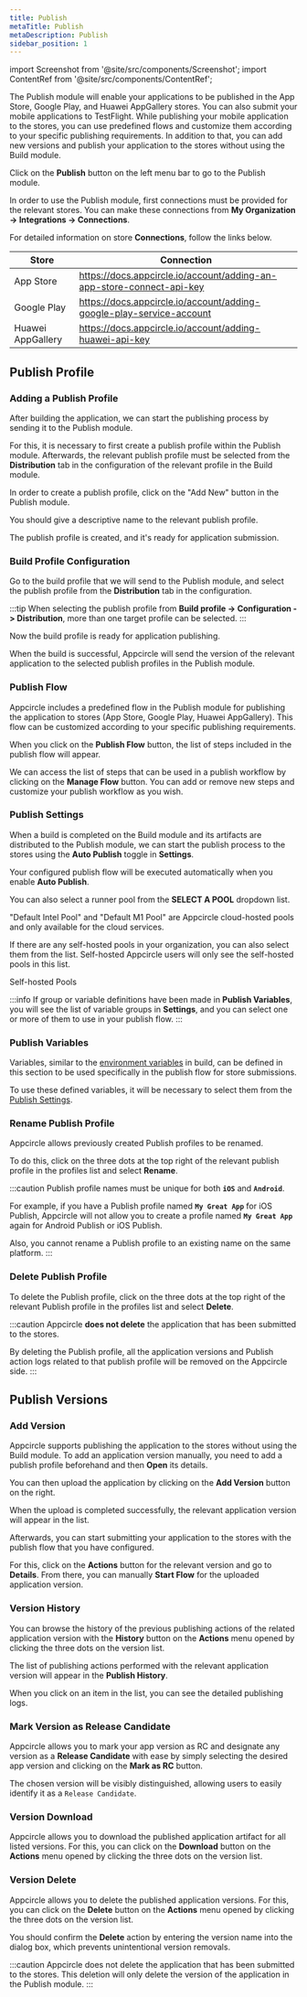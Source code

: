 ```yaml
---
title: Publish
metaTitle: Publish
metaDescription: Publish
sidebar_position: 1
---
```


import Screenshot from '@site/src/components/Screenshot';
import ContentRef from '@site/src/components/ContentRef';

The Publish module will enable your applications to be published in the App Store, Google Play, and Huawei AppGallery stores. You can also submit your mobile applications to TestFlight.
While publishing your mobile application to the stores, you can use predefined flows and customize them according to your specific publishing requirements.
In addition to that, you can add new versions and publish your application to the stores without using the Build module.  

Click on the **Publish** button on the left menu bar to go to the Publish module.

<Screenshot url='https://cdn.appcircle.io/docs/assets/publish-main.png' />

In order to use the Publish module, first connections must be provided for the relevant stores. You can make these connections from **My Organization -> Integrations -> Connections**.

For detailed information on store **Connections**, follow the links below.

|Store|Connection|
|----------|-----------|
|App Store|https://docs.appcircle.io/account/adding-an-app-store-connect-api-key|
|Google Play| https://docs.appcircle.io/account/adding-google-play-service-account|
|Huawei AppGallery| https://docs.appcircle.io/account/adding-huawei-api-key|

## Publish Profile

### Adding a Publish Profile

After building the application, we can start the publishing process by sending it to the Publish module.

For this, it is necessary to first create a publish profile within the Publish module. Afterwards, the relevant publish profile must be selected from the **Distribution** tab in the configuration of the relevant profile in the Build module.

In order to create a publish profile, click on the "Add New" button in the Publish module.

<Screenshot url='https://cdn.appcircle.io/docs/assets/publish-add-new.png' />

You should give a descriptive name to the relevant publish profile.

<Screenshot url='https://cdn.appcircle.io/docs/assets/publish-new-profile.png' />

The publish profile is created, and it's ready for application submission.

<Screenshot url='https://cdn.appcircle.io/docs/assets/publish-empty-profile.png' />

### Build Profile Configuration

Go to the build profile that we will send to the Publish module, and select the publish profile from the **Distribution** tab in the configuration.

<Screenshot url='https://cdn.appcircle.io/docs/assets/publish-build.png' />

:::tip
When selecting the publish profile from **Build profile -> Configuration -> Distribution**, more than one target profile can be selected.
:::

Now the build profile is ready for application publishing.

When the build is successful, Appcircle will send the version of the relevant application to the selected publish profiles in the Publish module.

<Screenshot url='https://cdn.appcircle.io/docs/assets/publish-build-success.png' />

### Publish Flow

Appcircle includes a predefined flow in the Publish module for publishing the application to stores (App Store, Google Play, Huawei AppGallery). This flow can be customized according to your specific publishing requirements.

<Screenshot url='https://cdn.appcircle.io/docs/assets/publish-flow-button.png' />

When you click on the **Publish Flow** button, the list of steps included in the publish flow will appear.

<Screenshot url='https://cdn.appcircle.io/docs/assets/publish-flow-w.png' />

We can access the list of steps that can be used in a publish workflow by clicking on the **Manage Flow** button. You can add or remove new steps and customize your publish workflow as you wish.

<Screenshot url='https://cdn.appcircle.io/docs/assets/publish-workflows.png' />

### Publish Settings

When a build is completed on the Build module and its artifacts are distributed to the Publish module, we can start the publish process to the stores using the **Auto Publish** toggle in **Settings**.

Your configured publish flow will be executed automatically when you enable **Auto Publish**.

You can also select a runner pool from the **SELECT A POOL** dropdown list.

<Screenshot url='https://cdn.appcircle.io/docs/assets/publish-settings.png' />

"Default Intel Pool" and "Default M1 Pool" are Appcircle cloud-hosted pools and only available for the cloud services.

If there are any self-hosted pools in your organization, you can also select them from the list. Self-hosted Appcircle users will only see the self-hosted pools in this list.

<ContentRef url="/self-hosted-appcircle/self-hosted-runner/configure-runner/manage-pools">
  Self-hosted Pools
</ContentRef>

:::info
If group or variable definitions have been made in **Publish Variables**, you will see the list of variable groups in **Settings**, and you can select one or more of them to use in your publish flow.
:::

### Publish Variables

Variables, similar to the [environment variables](../environment-variables/index.md) in build, can be defined in this section to be used specifically in the publish flow for store submissions.

<Screenshot url='https://cdn.appcircle.io/docs/assets/publish-variables.png' />

To use these defined variables, it will be necessary to select them from the [Publish Settings](#publish-settings).

### Rename Publish Profile

Appcircle allows previously created Publish profiles to be renamed.

To do this, click on the three dots at the top right of the relevant publish profile in the profiles list and select **Rename**.

<Screenshot url='https://cdn.appcircle.io/docs/assets/publish-rename.png' />

:::caution
Publish profile names must be unique for both **`iOS`** and **`Android`**.

For example, if you have a Publish profile named **`My Great App`** for iOS Publish, Appcircle will not allow you to create a profile named **`My Great App`** again for Android Publish or iOS Publish.

Also, you cannot rename a Publish profile to an existing name on the same platform.
:::

### Delete Publish Profile

To delete the Publish profile, click on the three dots at the top right of the relevant Publish profile in the profiles list and select **Delete**.

<Screenshot url='https://cdn.appcircle.io/docs/assets/publish-remove.png' />

:::caution
Appcircle **does not delete** the application that has been submitted to the stores.

By deleting the Publish profile, all the application versions and Publish action logs related to that publish profile will be removed on the Appcircle side.
:::

<Screenshot url='https://cdn.appcircle.io/docs/assets/publish-remove-confirm.png' />

## Publish Versions

### Add Version

Appcircle supports publishing the application to the stores without using the Build module. To add an application version manually, you need to add a publish profile beforehand and then **Open** its details.

<Screenshot url='https://cdn.appcircle.io/docs/assets/publish-manuel.png' />

You can then upload the application by clicking on the **Add Version** button on the right.

<Screenshot url='https://cdn.appcircle.io/docs/assets/publish-upload.png' />

When the upload is completed successfully, the relevant application version will appear in the list.

Afterwards, you can start submitting your application to the stores with the publish flow that you have configured.

<Screenshot url='https://cdn.appcircle.io/docs/assets/publish-version-list.png' />

For this, click on the **Actions** button for the relevant version and go to **Details**. From there, you can manually **Start Flow** for the uploaded application version.

### Version History

You can browse the history of the previous publishing actions of the related application version with the **History** button on the **Actions** menu opened by clicking the three dots on the version list.

<Screenshot url='https://cdn.appcircle.io/docs/assets/publish-history-button.png' />

The list of publishing actions performed with the relevant application version will appear in the **Publish History**.

<Screenshot url='https://cdn.appcircle.io/docs/assets/publish-history-list.png' />

When you click on an item in the list, you can see the detailed publishing logs.

<Screenshot url='https://cdn.appcircle.io/docs/assets/publish-history-log.png' />

### Mark Version as Release Candidate

Appcircle allows you to mark your app version as RC and designate any version as a **Release Candidate** with ease by simply selecting the desired app version and clicking on the **Mark as RC** button.

<Screenshot url='https://cdn.appcircle.io/docs/assets/publish-mark-rc-button.png' />

The chosen version will be visibly distinguished, allowing users to easily identify it as a `Release Candidate`.

<Screenshot url='https://cdn.appcircle.io/docs/assets/publish-release-candidate.png' />

### Version Download

Appcircle allows you to download the published application artifact for all listed versions. For this, you can click on the **Download** button on the **Actions** menu opened by clicking the three dots on the version list.

<Screenshot url='https://cdn.appcircle.io/docs/assets/publish-download.png' />

### Version Delete

Appcircle allows you to delete the published application versions. For this, you can click on the **Delete** button on the **Actions** menu opened by clicking the three dots on the version list.

<Screenshot url='https://cdn.appcircle.io/docs/assets/publish-delete.png' />

You should confirm the **Delete** action by entering the version name into the dialog box, which prevents unintentional version removals.

<Screenshot url='https://cdn.appcircle.io/docs/assets/publish-delete-confirm.png' />

:::caution
Appcircle does not delete the application that has been submitted to the stores. This deletion will only delete the version of the application in the Publish module.
:::
